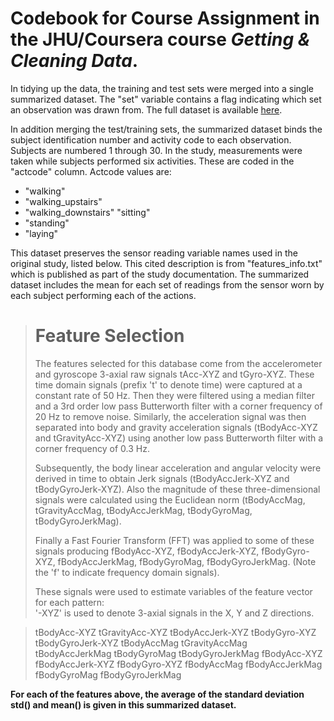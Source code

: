 # Codebook for Course Assignment in the JHU/Coursera course *Getting & Cleaning Data*.

In tidying up the data, the training and test sets were merged into a single summarized dataset. The "set" variable contains a flag indicating which set an observation was drawn from. The full dataset is available [here](http://archive.ics.uci.edu/ml/datasets/Human+Activity+Recognition+Using+Smartphones).

In addition merging the test/training sets, the summarized dataset binds the subject identification number and activity code to each observation. Subjects are numbered 1 through 30. In the study, measurements were taken while subjects performed six activities. These are coded in the "actcode" column. Actcode values are: 

* "walking"
* "walking_upstairs"
* "walking_downstairs" "sitting"
* "standing" 
* "laying" 

This dataset preserves the sensor reading variable names used in the original study, listed below. This cited description is from "features_info.txt" which is published as part of the study documentation. The summarized dataset includes the mean for each set of readings from the sensor worn by each subject performing each of the actions. 

> Feature Selection 
> =================
> 
> The features selected for this database come from the accelerometer and gyroscope 3-axial raw signals tAcc-XYZ and tGyro-XYZ. These time domain signals (prefix 't' to denote time) were captured at a constant rate of 50 Hz. Then they were filtered using a median filter and a 3rd order low pass Butterworth filter with a corner frequency of 20 Hz to remove noise. Similarly, the acceleration signal was then separated into body and gravity acceleration signals (tBodyAcc-XYZ and tGravityAcc-XYZ) using another low pass Butterworth filter with a corner frequency of 0.3 Hz. 
> 
> Subsequently, the body linear acceleration and angular velocity were derived in time to obtain Jerk signals (tBodyAccJerk-XYZ and tBodyGyroJerk-XYZ). Also the magnitude of these three-dimensional signals were calculated using the Euclidean norm (tBodyAccMag, tGravityAccMag, tBodyAccJerkMag, tBodyGyroMag, tBodyGyroJerkMag). 
> 
> Finally a Fast Fourier Transform (FFT) was applied to some of these signals producing fBodyAcc-XYZ, fBodyAccJerk-XYZ, fBodyGyro-XYZ, fBodyAccJerkMag, fBodyGyroMag, fBodyGyroJerkMag. (Note the 'f' to indicate frequency domain signals). 
> 
> These signals were used to estimate variables of the feature vector for each pattern:  
> '-XYZ' is used to denote 3-axial signals in the X, Y and Z directions.

> tBodyAcc-XYZ
> tGravityAcc-XYZ
> tBodyAccJerk-XYZ
> tBodyGyro-XYZ
> tBodyGyroJerk-XYZ
> tBodyAccMag
> tGravityAccMag
> tBodyAccJerkMag
> tBodyGyroMag
> tBodyGyroJerkMag
> fBodyAcc-XYZ
> fBodyAccJerk-XYZ
> fBodyGyro-XYZ
> fBodyAccMag
> fBodyAccJerkMag
> fBodyGyroMag
> fBodyGyroJerkMag

**For each of the features above, the average of the standard deviation std() and mean() is given in this summarized dataset.**

